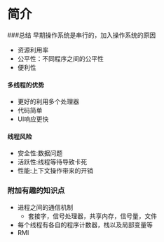 # 简介
###总结
早期操作系统是串行的，加入操作系统的原因
- 资源利用率
- 公平性：不同程序之间的公平性
- 便利性

#### 多线程的优势
- 更好的利用多个处理器
- 代码简单
- UI响应更快

#### 线程风险
- 安全性:数据问题
- 活跃性:线程等待导致卡死
- 性能:上下文操作带来的开销


### 附加有趣的知识点
- 进程之间的通信机制
    - 套接字，信号处理器，共享内存，信号量，文件
- 每个线程有各自的程序计数器，栈以及局部变量等
- RMI


